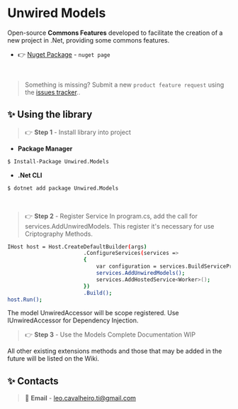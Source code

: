 ﻿# Unwired Models

Open-source **Commons Features** developed to facilitate the creation of a new project in .Net, providing some commons features.

- 👉 [Nuget Package](https://www.nuget.org/packages/Unwired.Models) - `nuget page`

<br />

> Something is missing? Submit a new `product feature request` using the [issues tracker](https://github.com/leandrocavalheiro/unwired.models/issues)..

## ✨ Using the library

> 👉 **Step 1** - Install library into project

- **Package Manager**

```bash
$ Install-Package Unwired.Models
```

- **.Net CLI**

```bash
$ dotnet add package Unwired.Models
```

<br />

> 👉 **Step 2** - Register Service
In program.cs, add the call for services.AddUnwiredModels. This register it's necessary for use Criptography Methods.
```bash
IHost host = Host.CreateDefaultBuilder(args)
                        .ConfigureServices(services =>
                        {
                            var configuration = services.BuildServiceProvider().GetService<IConfiguration>();
                            services.AddUnwiredModels();        
                            services.AddHostedService<Worker>();
                        })
                        .Build();
host.Run();
```

The model UnwiredAccessor will be scope registered. Use IUnwiredAccessor for Dependency Injection.

> 👉 **Step 3** - Use the Models
Complete Documentation WIP


All other existing extensions methods and those that may be added in the future will be listed on the Wiki.
## ✨ Contacts

> 📧 **Email** - leo.cavalheiro.ti@gmail.com

